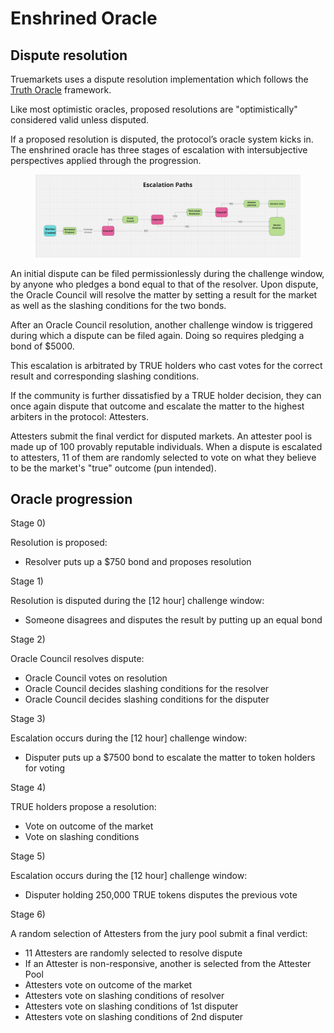 # Enshrined Oracle

## Dispute resolution <a href="#dispute-resolution" id="dispute-resolution"></a>

Truemarkets uses a dispute resolution implementation which follows the [Truth Oracle](https://truth-oracle.gitbook.io/truth-oracle) framework.

Like most optimistic oracles, proposed resolutions are "optimistically" considered valid unless disputed.

If a proposed resolution is disputed, the protocol’s oracle system kicks in. The enshrined oracle has three stages of escalation with intersubjective perspectives applied through the progression.

<figure><img src=".gitbook/assets/image (2).png" alt=""><figcaption></figcaption></figure>

An initial dispute can be filed permissionlessly during the challenge window, by anyone who pledges a bond equal to that of the resolver. Upon dispute, the Oracle Council will resolve the matter by setting a result for the market as well as the slashing conditions for the two bonds.

After an Oracle Council resolution, another challenge window is triggered during which a dispute can be filed again. Doing so requires pledging a bond of $5000.

This escalation is arbitrated by TRUE holders who cast votes for the correct result and corresponding slashing conditions.

If the community is further dissatisfied by a TRUE holder decision, they can once again dispute that outcome and escalate the matter to the highest arbiters in the protocol: Attesters.

Attesters submit the final verdict for disputed markets. An attester pool is made up of 100 provably reputable individuals. When a dispute is escalated to attesters, 11 of them are randomly selected to vote on what they believe to be the market's "true" outcome (pun intended).

## Oracle progression

Stage 0)

Resolution is proposed:

* Resolver puts up a $750 bond and proposes resolution

Stage 1)

Resolution is disputed during the \[12 hour] challenge window:

* Someone disagrees and disputes the result by putting up an equal bond

Stage 2)

Oracle Council resolves dispute:

* Oracle Council votes on resolution
* Oracle Council decides slashing conditions for the resolver
* Oracle Council decides slashing conditions for the disputer

Stage 3)

Escalation occurs during the \[12 hour] challenge window:

* Disputer puts up a $7500 bond to escalate the matter to token holders for voting

Stage 4)

TRUE holders propose a resolution:

* Vote on outcome of the market
* Vote on slashing conditions

Stage 5)

Escalation occurs during the \[12 hour] challenge window:

* Disputer holding 250,000 TRUE tokens disputes the previous vote

Stage 6)

A random selection of Attesters from the jury pool submit a final verdict:

* 11 Attesters are randomly selected to resolve dispute
* If an Attester is non-responsive, another is selected from the Attester Pool
* Attesters vote on outcome of the market
* Attesters vote on slashing conditions of resolver
* Attesters vote on slashing conditions of 1st disputer
* Attesters vote on slashing conditions of 2nd disputer



